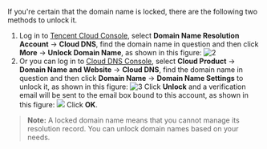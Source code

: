 If you're certain that the domain name is locked, there are the following two methods to unlock it.
1. Log in to [Tencent Cloud Console](https://console.cloud.tencent.com/), select **Domain Name Resolution Account** -> **Cloud DNS**, find the domain name in question and then click **More** -> **Unlock Domain Name**, as shown in this figure:
![2](//mc.qcloudimg.com/static/img/77c922ab446549a273b14a4a01b8766b/image.png)
2. Or you can log in to [Cloud DNS Console](https://console.cloud.tencent.com/domain/cns), select **Cloud Product** -> **Domain Name and Website** -> **Cloud DNS**, find the domain name in question and then click **Domain Name** -> **Domain Name Settings** to unlock it, as shown in this figure: 
![3](//mc.qcloudimg.com/static/img/ac2ecd31fe98b12a350f1407e3ead3ee/image.png)
Click **Unlock** and a verification email will be sent to the email box bound to this account, as shown in this figure:
![](//mc.qcloudimg.com/static/img/0cdfe73dbe67b0cfbe88ebb4d8c3ef0c/image.png)
Click **OK**.
>**Note:**
>A locked domain name means that you cannot manage its resolution record. You can unlock domain names based on your needs.

